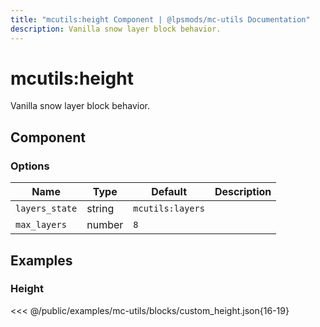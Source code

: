 ```yaml
---
title: "mcutils:height Component | @lpsmods/mc-utils Documentation"
description: Vanilla snow layer block behavior.
---
```


# mcutils:height

Vanilla snow layer block behavior.

## Component

### Options

| Name           | Type   | Default          | Description |
| -------------- | ------ | ---------------- | ----------- |
| `layers_state` | string | `mcutils:layers` |             |
| `max_layers`   | number | `8`              |             |

## Examples

### Height

<<< @/public/examples/mc-utils/blocks/custom_height.json{16-19}

